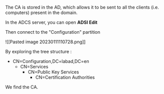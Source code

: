 
The CA is stored in the AD, which allows it to be sent to all the clients (i.e. computers) present in the domain.

In the ADCS server, you can open **ADSI Edit**

Then connect to the "Configuration" partition

![[Pasted image 20230111110728.png]]

By exploring the tree structure :

- CN=Configuration,DC=labad,DC=en
    - CN=Services
        - CN=Public Key Services
            - CN=Certification Authorities

We find the CA.
